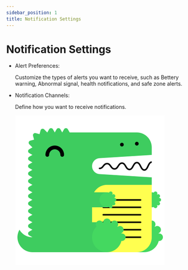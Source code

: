 ```yaml
---
sidebar_position: 1
title: Notification Settings
---
```


# Notification Settings
+ Alert Preferences:

	Customize the types of alerts you want to receive, such as Bettery warning, Abnormal signal, health notifications, and safe zone alerts.
+ Notification Channels:

	Define how you want to receive notifications.

	![sound&shake](/img/logo.svg)